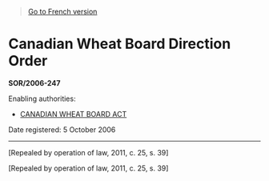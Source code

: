 > [Go to French version](/fr/Règlements/Décrets,%20ordonnances%20et%20règlements%20statutaires/2006/247.md)

# Canadian Wheat Board Direction Order

**SOR/2006-247**

Enabling authorities: 
- [CANADIAN WHEAT BOARD ACT](/en/Acts/Revised%20Statutes%20of%20Canada/C/C-24.md)

Date registered: 5 October 2006

----------


[Repealed by operation of law, 2011, c. 25, s. 39]

[Repealed by operation of law, 2011, c. 25, s. 39]


